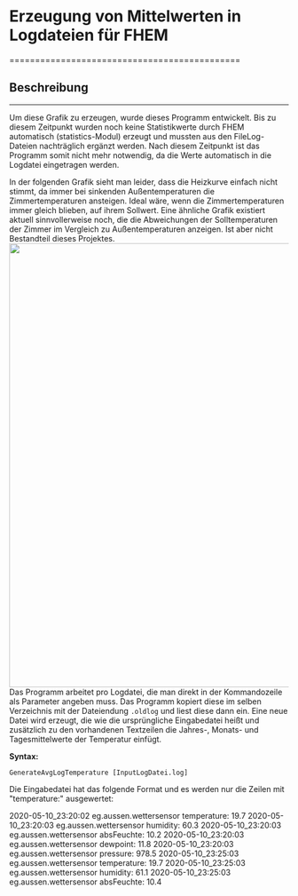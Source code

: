 # Erzeugung von Mittelwerten in Logdateien für FHEM
=============================================

## Beschreibung
---------------

Um diese Grafik zu erzeugen, wurde dieses Programm entwickelt. Bis zu diesem Zeitpunkt wurden noch keine Statistikwerte durch FHEM automatisch (statistics-Modul) erzeugt und mussten aus den FileLog-Dateien nachträglich ergänzt werden. Nach diesem Zeitpunkt ist das Programm somit nicht mehr notwendig, da die Werte automatisch in die Logdatei eingetragen werden.

In der folgenden Grafik sieht man leider, dass die Heizkurve einfach nicht stimmt, da immer bei sinkenden Außentemperaturen die Zimmertemperaturen ansteigen. Ideal wäre, wenn die Zimmertemperaturen immer gleich blieben, auf ihrem Sollwert. Eine ähnliche Grafik existiert aktuell sinnvollerweise noch, die die Abweichungen der Solltemperaturen der Zimmer im Vergleich zu Außentemperaturen anzeigen. Ist aber nicht Bestandteil dieses Projektes.
<img src="Tagesmittelwerte.png" width="800">
Das Programm arbeitet pro Logdatei, die man direkt in der Kommandozeile als Parameter angeben muss. Das Programm kopiert diese im selben Verzeichnis mit der Dateiendung `.oldlog` und liest diese dann ein. Eine neue Datei wird erzeugt, die wie die ursprüngliche Eingabedatei heißt und zusätzlich zu den vorhandenen Textzeilen die Jahres-, Monats- und Tagesmittelwerte der Temperatur einfügt.

**Syntax:**
```
GenerateAvgLogTemperature [InputLogDatei.log]
```

Die Eingabedatei hat das folgende Format und es werden nur die Zeilen mit "temperature:" ausgewertet:

2020-05-10_23:20:02 eg.aussen.wettersensor temperature: 19.7
2020-05-10_23:20:03 eg.aussen.wettersensor humidity: 60.3
2020-05-10_23:20:03 eg.aussen.wettersensor absFeuchte: 10.2
2020-05-10_23:20:03 eg.aussen.wettersensor dewpoint: 11.8
2020-05-10_23:20:03 eg.aussen.wettersensor pressure: 978.5
2020-05-10_23:25:03 eg.aussen.wettersensor temperature: 19.7
2020-05-10_23:25:03 eg.aussen.wettersensor humidity: 61.1
2020-05-10_23:25:03 eg.aussen.wettersensor absFeuchte: 10.4

